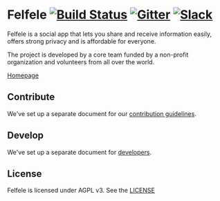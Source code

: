 Felfele [![Build Status](https://travis-ci.org/felfele/felfele.svg?branch=master)](https://travis-ci.org/felfele/felfele)
[![Gitter](https://badges.gitter.im/felfele/purple-lounge.svg)](https://gitter.im/felfele/purple-lounge)
[![Slack](https://img.shields.io/badge/chat-on%20slack-blueviolet.svg)](https://join.slack.com/t/felfele/shared_invite/enQtNTM1MjUwNTI1NzI5LTY5Yjg0YmVjN2MyN2MzMzc0Y2RkMGRiYzE0N2U0ZjgwNmYxMTQ3YjUwMDg1MGFiZTZlMWViZjU2MWJjY2Y0OTY)
=======

Felfele is a social app that lets you share and receive information easily, offers strong privacy and is affordable for everyone.

The project is developed by a core team funded by a non-profit organization and volunteers from all over the world.

[Homepage](https://felfele.com/)

Contribute
--------------------

We've set up a separate document for our
[contribution guidelines](https://github.com/felfele/felfele/blob/master/CONTRIBUTING.md).

Develop
--------------------

We've set up a separate document for
[developers](https://github.com/felfele/felfele/blob/master/DEVELOPERS.md).

License
--------------------

Felfele is licensed under AGPL v3. See the [LICENSE](https://github.com/felfele/felfele/blob/master/LICENSE)
